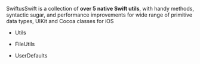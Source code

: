 
SwiftusSwift is a collection of **over 5 native Swift utils**, with handy methods, syntactic sugar, and performance improvements for wide range of primitive data types, UIKit and Cocoa classes for iOS
                                                                                                                                        
- Utils
                                                                                                                                        
- FileUtils
                                                                                                                                        
- UserDefaults
